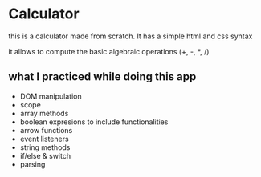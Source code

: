 # Calculator
this is a calculator made from scratch. It has a simple html and css syntax

it allows to compute the basic algebraic operations (+, -, *, /)

## what I practiced while doing this app

- DOM manipulation
- scope
- array methods
- boolean expresions to include functionalities
- arrow functions
- event listeners
- string methods
- if/else & switch
- parsing
